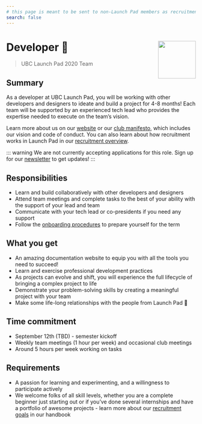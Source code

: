 ```yaml
---
# this page is meant to be sent to non-Launch Pad members as recruitment material - exclude it from search
search: false
---
```


# Developer 🚀 <img align="right" src="https://raw.githubusercontent.com/ubclaunchpad/ubclaunchpad.com/master/src/assets/rocket.png" width="100px">

> UBC Launch Pad 2020 Team

## Summary

As a developer at UBC Launch Pad, you will be working with other developers and designers to ideate and build a project for 4-8 months! Each team will be supported by an experienced tech lead who provides the expertise needed to execute on the team’s vision.

Learn more about us on our [website](https://ubclaunchpad.com/) or our [club manifesto](https://docs.ubclaunchpad.com/handbook/manifesto), which includes our vision and code of conduct. You can also learn about how recruitment works in Launch Pad in our [recruitment overview](/handbook/recruitment/overview.md).

<!-- Comment out when accepting applications, also uncomment the form at the bottom -->
::: warning We are not currently accepting applications for this role.
Sign up for our [newsletter](https://ubclaunchpad.com/newsletter) to get updates!
:::

## Responsibilities

* Learn and build collaboratively with other developers and designers
* Attend team meetings and complete tasks to the best of your ability with the support of your lead and team
* Communicate with your tech lead or co-presidents if you need any support
* Follow the [onboarding procedures](https://docs.ubclaunchpad.com/handbook/onboarding/everyone) to prepare yourself for the term

## What you get

* An amazing documentation website to equip you with all the tools you need to succeed!
* Learn and exercise professional development practices
* As projects can evolve and shift, you will experience the full lifecycle of bringing a complex project to life
* Demonstrate your problem-solving skills by creating a meaningful project with your team
* Make some life-long relationships with the people from Launch Pad 💫

## Time commitment

* September 12th (TBD) - semester kickoff
* Weekly team meetings (1 hour per week) and occasional club meetings
* Around 5 hours per week working on tasks

## Requirements

* A passion for learning and experimenting, and a willingness to participate actively
* We welcome folks of all skill levels, whether you are a complete beginner just starting out or if you’ve done several internships and have a portfolio of awesome projects - learn more about our [recruitment goals](https://docs.ubclaunchpad.com/handbook/recruitment/overview) in our handbook

<!--
::: tip We are currently accepting applications for this role!

To apply, fill out [this Google Form](https://forms.gle/p3U3WuiNH7pafFgp7) before 11:59 PM on August 21, 2020.
:::
-->
